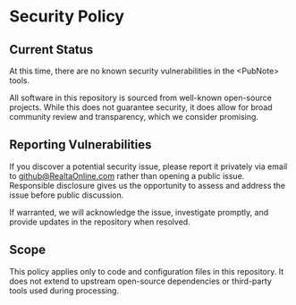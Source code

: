 # Security Policy

## Current Status

At this time, there are no known security vulnerabilities in the \<PubNote> tools.

All software in this repository is sourced from well-known open-source projects. While this does not guarantee security, it does allow for broad community review and transparency, which we consider promising.

## Reporting Vulnerabilities

If you discover a potential security issue, please report it privately via email to [github@RealtaOnline.com](mailto:github@RealtaOnline.com) rather than opening a public issue. Responsible disclosure gives us the opportunity to assess and address the issue before public discussion.

If warranted, we will acknowledge the issue, investigate promptly, and provide updates in the repository when resolved.

## Scope

This policy applies only to code and configuration files in this repository. It does not extend to upstream open-source dependencies or third-party tools used during processing.
